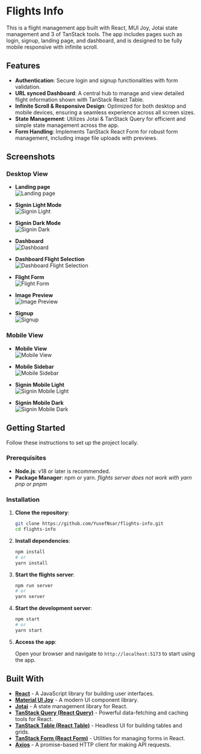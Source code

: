 # Flights Info

This is a flight management app built with React, MUI Joy, Jotai state management and 3 of TanStack tools.
The app includes pages such as login, signup, landing page, and dashboard, and is designed to be fully mobile responsive with infinite scroll.

## Features

- **Authentication**: Secure login and signup functionalities with form validation.
- **URL synced Dashboard**: A central hub to manage and view detailed flight information shown with TanStack React Table.
- **Infinite Scroll & Responsive Design**: Optimized for both desktop and mobile devices, ensuring a seamless experience across all screen sizes.
- **State Management**: Utilizes Jotai & TanStack Query for efficient and simple state management across the app.
- **Form Handling**: Implements TanStack React Form for robust form management, including image file uploads with previews.

## Screenshots

### Desktop View

- **Landing page**  
  ![Landing page](./screenshots/landpage.png)

- **Signin Light Mode**  
  ![Signin Light](./screenshots/signin-light.png)

- **Signin Dark Mode**  
  ![Signin Dark](./screenshots/signin-dark.png)

- **Dashboard**  
  ![Dashboard](./screenshots/dashboard.png)

- **Dashboard Flight Selection**  
  ![Dashboard Flight Selection](./screenshots/dashboard-select.png)

- **Flight Form**  
  ![Flight Form](./screenshots/flight%20form.png)

- **Image Preview**  
  ![Image Preview](./screenshots/image-preview.png)

- **Signup**  
  ![Signup](./screenshots/signup.png)

### Mobile View

- **Mobile View**  
  ![Mobile View](./screenshots/mobile.png)

- **Mobile Sidebar**  
  ![Mobile Sidebar](./screenshots/mobile-sidebar.png)

- **Signin Mobile Light**  
  ![Signin Mobile Light](./screenshots/signin-mobile-light.png)

- **Signin Mobile Dark**  
  ![Signin Mobile Dark](./screenshots/signin-mobile-dark.png)

## Getting Started

Follow these instructions to set up the project locally.

### Prerequisites

- **Node.js**: v18 or later is recommended.
- **Package Manager**: npm or yarn.
  _flights server does not work with yarn pnp or pnpm_

### Installation

1. **Clone the repository**:

   ```bash
   git clone https://github.com/YusefNsar/flights-info.git
   cd flights-info
   ```

2. **Install dependencies**:

   ```bash
   npm install
   # or
   yarn install
   ```

3. **Start the flights server**:

   ```bash
   npm run server
   # or
   yarn server
   ```

4. **Start the development server**:

   ```bash
   npm start
   # or
   yarn start
   ```

5. **Access the app**:

   Open your browser and navigate to `http://localhost:5173` to start using the app.

## Built With

- **[React](https://reactjs.org/)** - A JavaScript library for building user interfaces.
- **[Material UI Joy](https://mui.com/joy-ui/getting-started/overview/)** - A modern UI component library.
- **[Jotai](https://jotai.org/)** - A state management library for React.
- **[TanStack Query (React Query)](https://tanstack.com/query/)** - Powerful data-fetching and caching tools for React.
- **[TanStack Table (React Table)](https://tanstack.com/table/)** - Headless UI for building tables and grids.
- **[TanStack Form (React Form)](https://tanstack.com/form/)** - Utilities for managing forms in React.
- **[Axios](https://axios-http.com/)** - A promise-based HTTP client for making API requests.
